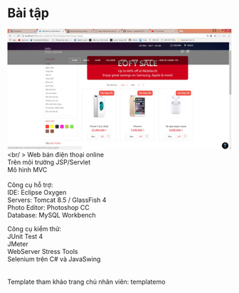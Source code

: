# Bài tập
![](hinh.jpg "title") <br/ >
Web bán điện thoại online <br/>
Trên môi trường JSP/Servlet <br/>
Mô hình MVC <br/>
<br/>
Công cụ hỗ trợ: <br/>
IDE: Eclipse Oxygen <br/>
Servers: Tomcat 8.5 / GlassFish 4<br/>
Photo Editor: Photoshop CC <br/>
Database: MySQL Workbench <br/>

Công cụ kiểm thử:<br/>
JUnit Test 4 <br/>
JMeter <br/>
WebServer Stress Tools <br/>
Selenium trên C# và JavaSwing <br/>
<br/><br/>
Template tham khảo trang chủ nhân viên: templatemo